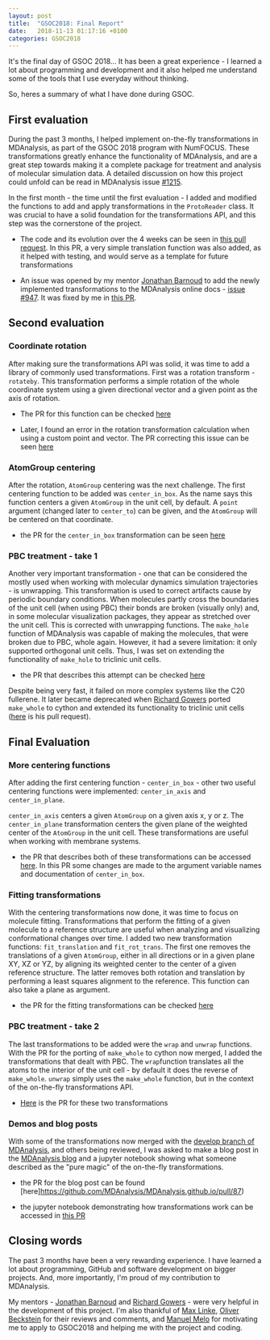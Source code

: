 ```yaml
---
layout: post
title:  "GSOC2018: Final Report"
date:   2018-11-13 01:17:16 +0100
categories: GSOC2018
---
```


It's the final day of GSOC 2018... It has been a great experience - I learned a lot about programming and
development and it also helped me understand some of the tools that I use everyday without thinking.

So, heres a summary of what I have done during GSOC. 

## First evaluation

During the past 3 months, I helped implement on-the-fly transformations in MDAnalysis, as part of the GSOC
2018 program with NumFOCUS. These transformations greatly enhance the functionality of MDAnalysis, and are
a great step towards making it a complete package for treatment and analysis of molecular simulation data.
A detailed discussion on how this project could unfold can be read in MDAnalysis issue [#1215](https://github.com/MDAnalysis/mdanalysis/pull/1215).

In the first month - the time until the first evaluation - I added and modified the functions to add and 
apply transformations in the `ProtoReader` class. It was crucial to have a solid foundation for the
transformations API, and this step was the cornerstone of the project. 

 - The code and its evolution over the 4 weeks can be seen in [this pull request](https://github.com/MDAnalysis/mdanalysis/pull/1902). In this PR, a very simple translation function was
also added, as it helped with testing, and would serve as a template for future transformations

 - An issue was opened by my mentor [Jonathan Barnoud](https://github.com/jbarnoud) to add the newly 
implemented transformations to the MDAnalysis online docs - [issue #947](https://github.com/MDAnalysis/mdanalysis/issues/1947). It was fixed by me in [this PR](https://github.com/MDAnalysis/mdanalysis/pull/1948).

## Second evaluation

### Coordinate rotation

After making sure the transformations API was solid, it was time to add a library of commonly used
transformations. First was a rotation transform - `rotateby`. This transformation performs a simple rotation
of the whole coordinate system using a given directional vector and a given point as the axis of rotation.

 - The PR for this function can be checked [here](https://github.com/MDAnalysis/mdanalysis/pull/1937)
 
 - Later, I found an error in the rotation transformation calculation when using a custom point and vector. 
 The PR correcting this issue can be seen [here](https://github.com/MDAnalysis/mdanalysis/pull/2000)

### AtomGroup centering

 After the rotation, `AtomGroup` centering was the next challenge. The first centering function to be added
 was `center_in_box`. As the name says this function centers a given `AtomGroup` in the unit cell, by
 default. A `point` argument (changed later to `center_to`) can be given, and the `AtomGroup` will be
 centered on that coordinate.
 
 - the PR for the `center_in_box` transformation can be seen 
 [here](https://github.com/MDAnalysis/mdanalysis/pull/1946)
 
### PBC treatment - take 1 

 Another very important transformation - one that can be considered the mostly used when working with molecular
 dynamics simulation trajectories - is unwrapping. This transformation is used to correct artifacts cause by periodic boundary conditions. When molecules partly cross the boundaries of the unit cell (when using PBC)
their bonds are broken (visually only) and, in some molecular visualization packages, they appear as 
stretched over the unit cell. This is corrected with unwrapping functions. The `make_hole` function of MDAnalysis was capable of making the molecules, that were broken due to PBC, whole again. However, it had a severe limitation: it only supported orthogonal unit cells. 
Thus, I was set on extending the functionality of `make_hole` to triclinic unit cells.

- the PR that describes this attempt can be checked [here](https://github.com/MDAnalysis/mdanalysis/pull/1961)

Despite being very fast, it failed on more complex systems like the C20 fullerene. It later became deprecated
when [Richard Gowers](https://github.com/richardjgowers) ported `make_whole` to cython and extended its 
functionality to triclinic unit cells ([here](https://github.com/MDAnalysis/mdanalysis/pull/1965) is his pull
request).

## Final Evaluation

### More centering functions

After adding the first centering function - `center_in_box` - other two useful centering functions were
implemented: `center_in_axis` and `center_in_plane`.

`center_in_axis` centers a given `AtomGroup` on a given axis x, y or z. The `center_in_plane` transformation centers the given plane of the weighted center of the `AtomGroup` in the unit cell. These transformations are useful when working with membrane systems.

- the PR that describes both of these transformations can be accessed 
[here](https://github.com/MDAnalysis/mdanalysis/pull/1973). In this PR some changes are made to the argument
variable names and documentation of `center_in_box`.

### Fitting transformations

With the centering transformations now done, it was time to focus on molecule fitting. Transformations that
perform the fitting of a given molecule to a reference structure are useful when analyzing and visualizing
conformational changes over time. I added two new transformation functions: `fit_translation` and
`fit_rot_trans`. The first one removes the translations of a given `AtomGroup`, either in all directions
or in a given plane XY, XZ or YZ, by aligning its weighted center to the center of a given reference structure.
The latter removes both rotation and translation by performing a least squares alignment to the reference. This function can also take a plane as argument.

- the PR for the fitting transformations can be checked 
[here](https://github.com/MDAnalysis/mdanalysis/pull/1991)

### PBC treatment - take 2

The last transformations to be added were the `wrap` and `unwrap` functions. With the PR for the porting of
`make_whole` to cython now merged, I added the transformations that dealt with PBC. The `wrap`function
translates all the atoms to the interior of the unit cell - by default it does the reverse of `make_whole`.
`unwrap` simply uses the `make_whole` function, but in the context of the on-the-fly transformations API.

- [Here](https://github.com/MDAnalysis/mdanalysis/pull/2038) is the PR for these two transformations

### Demos and blog posts

With some of the transformations now merged with the 
[develop branch of MDAnalysis](https://github.com/MDAnalysis/mdanalysis), and others being reviewed, I was
asked to make a blog post in the [MDAnalysis blog](https://www.mdanalysis.org/) and a jupyter notebook showing
what someone described as the "pure magic" of the on-the-fly transformations.

- the PR for the blog post can be found [here]https://github.com/MDAnalysis/MDAnalysis.github.io/pull/87)

- the jupyter notebook demonstrating how transformations work can be accessed in 
[this PR](https://github.com/MDAnalysis/binder-notebook/pull/10)


## Closing words

The past 3 months have been a very rewarding experience. I have learned a lot about programming,
GitHub and software development on bigger projects. And, more importantly, I'm proud of my contribution to
MDAnalysis.

My mentors - 
[Jonathan Barnoud](https://github.com/jbarnoud) and [Richard Gowers](https://github.com/richardjgowers) - were
very helpful in the development of this project. I'm also thankful of 
[Max Linke](https://github.com/kain88-de), [Oliver Beckstein](https://github.com/orbeckst) for their reviews
and comments, and [Manuel Melo](https://github.com/mnmelo) for motivating me to apply to GSOC2018 and helping
me with the project and coding. 